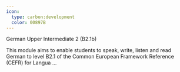 ```yaml
---
icon:
  type: carbon:development
  color: 00897B
---
```

German Upper Intermediate 2 (B2.1b)

This module aims to enable students to speak, write, listen and read German to level B2.1 of the Common European Framework Reference (CEFR) for Langua ... 

